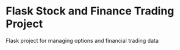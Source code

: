 # Flask Stock and Finance Trading Project
Flask project for managing options and financial trading data
